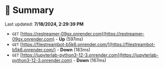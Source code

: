 # 📖 Summary
Last updated: **7/18/2024, 2:29:39 PM**

- `GET` [https://restreamer-09gx.onrender.com](https://restreamer-09gx.onrender.com) - **Up** (597ms)
- `GET` [https://filestreambot-b5k6.onrender.com/](https://filestreambot-b5k6.onrender.com/) - **Down** (183ms)
- `GET` [https://jupyterlab-python3-12-3.onrender.com](https://jupyterlab-python3-12-3.onrender.com) - **Down** (167ms)
